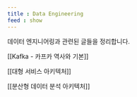 ```yaml
---
title : Data Engineering
feed : show
---
```


데이터 엔지니어링과 관련된 글들을 정리합니다.

[[Kafka - 카프카 역사와 기본]]

[[대형 서비스 아키텍처]]

[[분산형 데이터 분석 아키텍처]]